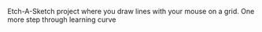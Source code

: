 Etch-A-Sketch project where you draw lines with your mouse on a grid.
One more step through learning curve
